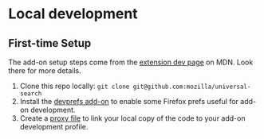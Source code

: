 # Local development

## First-time Setup

The add-on setup steps come from the [extension dev page] on MDN. Look there for more details.

1. Clone this repo locally: `git clone git@github.com:mozilla/universal-search`
1. Install the [devprefs add-on] to enable some Firefox prefs useful for add-on development.
1. Create a [proxy file] to link your local copy of the code to your add-on development profile.

[extension dev page]: https://developer.mozilla.org/en-US/Add-ons/Setting_up_extension_development_environment
[devprefs add-on]: https://addons.mozilla.org/en-US/firefox/addon/devprefs/
[proxy file]: https://developer.mozilla.org/en-US/Add-ons/Setting_up_extension_development_environment#Firefox_extension_proxy_file

